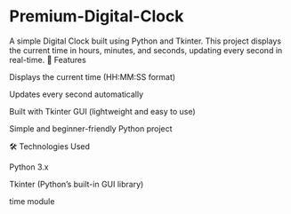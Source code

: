 # Premium-Digital-Clock
A simple Digital Clock built using Python and Tkinter. This project displays the current time in hours, minutes, and seconds, updating every second in real-time.
🚀 Features

Displays the current time (HH:MM:SS format)

Updates every second automatically

Built with Tkinter GUI (lightweight and easy to use)

Simple and beginner-friendly Python project

🛠️ Technologies Used

Python 3.x

Tkinter (Python’s built-in GUI library)

time module
